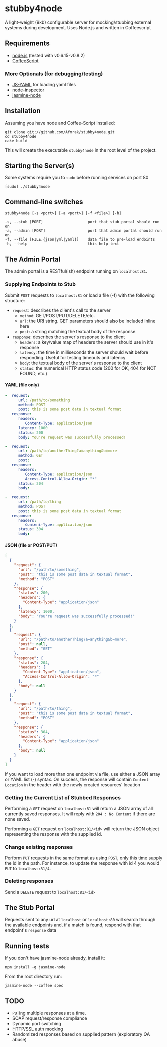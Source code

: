 # stubby4node

A light-weight (9kb) configurable server for mocking/stubbing external systems during development. Uses Node.js and written in Coffeescript

## Requirements

* [node.js](http://nodejs.org/) (tested with v0.6.15-v0.8.2)
* [CoffeeScript](http://coffeescript.org/)

### More Optionals (for debugging/testing)

* [JS-YAML](https://github.com/nodeca/js-yaml) for loading yaml files
* [node-inspector](https://github.com/dannycoates/node-inspector)
* [jasmine-node](https://github.com/mhevery/jasmine-node)

## Installation
Assuming you have node and Coffee-Script installed:

    git clone git://github.com/Afmrak/stubby4node.git
    cd stubby4node
    cake build

This will create the executable `stubby4node` in the root level of the project.

## Starting the Server(s)

Some systems require you to `sudo` before running services on port 80

    [sudo] ./stubby4node

## Command-line switches

```
stubby4node [-s <port>] [-a <port>] [-f <file>] [-h]

-s, --stub [PORT]                    port that stub portal should run on
-a, --admin [PORT]                   port that admin portal should run on
-f, --file [FILE.{json|yml|yaml}]    data file to pre-load endoints
-h, --help                           this help text
```

## The Admin Portal

The admin portal is a RESTful(ish) endpoint running on `localhost:81`.

### Supplying Endpoints to Stub

Submit `POST` requests to `localhost:81` or load a file (-f) with the following structure:

* `request`: describes the client's call to the server
   * `method`: GET/POST/PUT/DELETE/etc.
   * `url`: the URI string. GET parameters should also be included inline here
   * `post`: a string matching the textual body of the response.
* `response`: describes the server's response to the client
   * `headers`: a key/value map of headers the server should use in it's response
   * `latency`: the time in milliseconds the server should wait before responding. Useful for testing timeouts and latency
   * `body`: the textual body of the server's response to the client
   * `status`: the numerical HTTP status code (200 for OK, 404 for NOT FOUND, etc.)

#### YAML (file only)
```yaml
-  request:
      url: /path/to/something
      method: POST
      post: this is some post data in textual format
   response:
      headers:
         Content-Type: application/json
      latency: 1000
      status: 200
      body: You're request was successfully processed!

-  request:
      url: /path/to/anotherThing?a=anything&b=more
      method: GET
      post:
   response:
      headers:
         Content-Type: application/json
         Access-Control-Allow-Origin: "*"
      status: 204
      body:

-  request:
      url: /path/to/thing
      method: POST
      post: this is some post data in textual format
   response:
      headers:
         Content-Type: application/json
      status: 304
      body:
```

#### JSON (file or POST/PUT)
```json
[
  {
    "request": {
      "url": "/path/to/something", 
      "post": "this is some post data in textual format", 
      "method": "POST"
    }, 
    "response": {
      "status": 200, 
      "headers": {
        "Content-Type": "application/json"
      },
      "latency": 1000,
      "body": "You're request was successfully processed!"
    }
  }, 
  {
    "request": {
      "url": "/path/to/anotherThing?a=anything&b=more", 
      "post": null, 
      "method": "GET"
    }, 
    "response": {
      "status": 204, 
      "headers": {
        "Content-Type": "application/json",
        "Access-Control-Allow-Origin": "*"
      }, 
      "body": null
    }
  }, 
  {
    "request": {
      "url": "/path/to/thing", 
      "post": "this is some post data in textual format", 
      "method": "POST"
    }, 
    "response": {
      "status": 304, 
      "headers": {
        "Content-Type": "application/json"
      }, 
      "body": null
    }
  }
]
```

If you want to load more than one endpoint via file, use either a JSON array or YAML list (-) syntax. On success, the response will contain `Content-Location` in the header with the newly created resources' location

### Getting the Current List of Stubbed Responses

Performing a `GET` request on `localhost:81` will return a JSON array of all currently saved responses. It will reply with `204 : No Content` if there are none saved.

Performing a `GET` request on `localhost:81/<id>` will return the JSON object representing the response with the supplied id.

### Change existing responses

Perform `PUT` requests in the same format as using `POST`, only this time supply the id in the path. For instance, to update the response with id 4 you would `PUT` to `localhost:81/4`.

### Deleting responses

Send a `DELETE` request to `localhost:81/<id>`

## The Stub Portal

Requests sent to any url at `localhost` or `localhost:80` will search through the available endpoints and, if a match is found, respond with that endpoint's `response` data

## Running tests

If you don't have jasmine-node already, install it:

    npm install -g jasmine-node

From the root directory run:

    jasmine-node --coffee spec

## TODO

* `PUT`ing multiple responses at a time.
* SOAP request/response compliance
* Dynamic port switching
* HTTP/SSL auth mocking
* Randomized responses based on supplied pattern (exploratory QA abuse)
